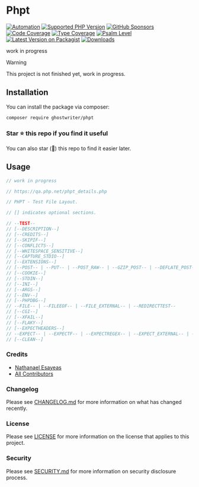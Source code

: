 # Phpt

[![Automation](https://github.com/ghostwriter/phpt/actions/workflows/automation.yml/badge.svg)](https://github.com/ghostwriter/phpt/actions/workflows/automation.yml)
[![Supported PHP Version](https://badgen.net/packagist/php/ghostwriter/phpt?color=8892bf)](https://www.php.net/supported-versions)
[![GitHub Sponsors](https://img.shields.io/github/sponsors/ghostwriter?label=Sponsor+@ghostwriter/phpt&logo=GitHub+Sponsors)](https://github.com/sponsors/ghostwriter)
[![Code Coverage](https://codecov.io/gh/ghostwriter/phpt/branch/main/graph/badge.svg)](https://codecov.io/gh/ghostwriter/phpt)
[![Type Coverage](https://shepherd.dev/github/ghostwriter/phpt/coverage.svg)](https://shepherd.dev/github/ghostwriter/phpt)
[![Psalm Level](https://shepherd.dev/github/ghostwriter/phpt/level.svg)](https://psalm.dev/docs/running_psalm/error_levels)
[![Latest Version on Packagist](https://badgen.net/packagist/v/ghostwriter/phpt)](https://packagist.org/packages/ghostwriter/phpt)
[![Downloads](https://badgen.net/packagist/dt/ghostwriter/phpt?color=blue)](https://packagist.org/packages/ghostwriter/phpt)

work in progress

> [!WARNING]
>
> This project is not finished yet, work in progress.

## Installation

You can install the package via composer:

``` bash
composer require ghostwriter/phpt
```

### Star ⭐️ this repo if you find it useful

You can also star (🌟) this repo to find it easier later.

## Usage

```php
// work in progress

// https://qa.php.net/phpt_details.php

// PHPT - Test File Layout.

// [] indicates optional sections.

// --TEST--
// [--DESCRIPTION--]
// [--CREDITS--]
// [--SKIPIF--]
// [--CONFLICTS--]
// [--WHITESPACE_SENSITIVE--]
// [--CAPTURE_STDIO--]
// [--EXTENSIONS--]
// [--POST-- | --PUT-- | --POST_RAW-- | --GZIP_POST-- | --DEFLATE_POST-- | --GET--]
// [--COOKIE--]
// [--STDIN--]
// [--INI--]
// [--ARGS--]
// [--ENV--]
// [--PHPDBG--]
// --FILE-- | --FILEEOF-- | --FILE_EXTERNAL-- | --REDIRECTTEST--
// [--CGI--]
// [--XFAIL--]
// [--FLAKY--]
// [--EXPECTHEADERS--]
// --EXPECT-- | --EXPECTF-- | --EXPECTREGEX-- | --EXPECT_EXTERNAL-- | --EXPECTF_EXTERNAL-- | --EXPECTREGEX_EXTERNAL-- 
// [--CLEAN--]
```

### Credits

- [Nathanael Esayeas](https://github.com/ghostwriter)
- [All Contributors](https://github.com/ghostwriter/phpt/contributors)

### Changelog

Please see [CHANGELOG.md](./CHANGELOG.md) for more information on what has changed recently.

### License

Please see [LICENSE](./LICENSE) for more information on the license that applies to this project.

### Security

Please see [SECURITY.md](./SECURITY.md) for more information on security disclosure process.
